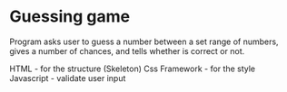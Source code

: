 # Guessing game

Program asks user to guess a number between a set range of numbers, gives a number of chances, and tells whether is correct or not.

HTML - for the structure
(Skeleton) Css Framework - for the style 
Javascript - validate user input


